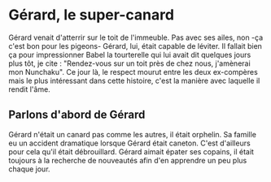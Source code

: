 # Gérard, le super-canard

Gérard venait d'atterrir sur le toit de l'immeuble.
Pas avec ses ailes, non -ça c'est bon pour les pigeons- Gérard, lui, était capable de léviter.
Il fallait bien ça pour impressionner Babel la tourterelle qui lui avait dit quelques jours plus tôt, je cite : 
"Rendez-vous sur un toit près de chez nous, j'amènerai mon Nunchaku".
Ce jour là, le respect mourut entre les deux ex-compères mais le plus intéressant dans cette histoire, c'est la manière avec laquelle il rendit l'âme.


## Parlons d'abord de Gérard

Gérard n'était un canard pas comme les autres, il était orphelin. Sa famille eu un accident dramatique lorsque Gérard était caneton.
C'est d'ailleurs pour cela qu'il était débrouillard. Gérard aimait épater ses copains, il était toujours à la recherche de nouveautés afin d'en apprendre un peu plus chaque jour.